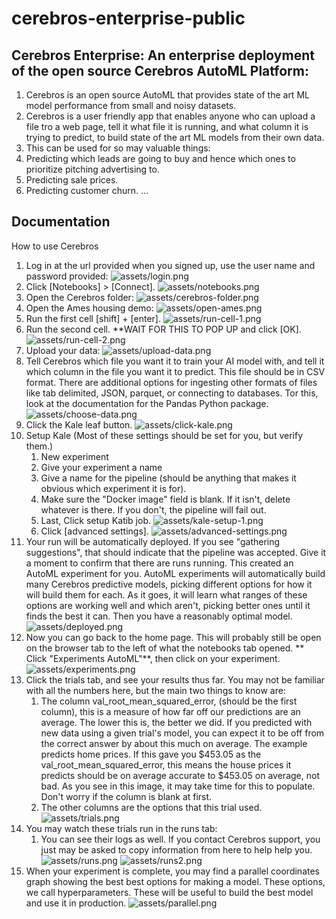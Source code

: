 # cerebros-enterprise-public

## Cerebros Enterprise: An enterprise deployment of the open source Cerebros AutoML Platform:

1. Cerebros is an open source AutoML that provides state of the art ML model performance from small and noisy datasets.
2. Cerebros is a user friendly app that enables anyone who can upload a file tro a web page, tell it what file it is running, and what column it is trying to predict, to build state of the art ML models from their own data.
3. This can be used for so may valuable things:
  1. Predicting which leads are going to buy and hence which ones to prioritize pitching advertising to.
  2. Predicting sale prices.
  3. Predicting customer churn. ...

## Documentation

How to use Cerebros

1. Log in at the url provided when you signed up, use the user name and password provided:
![assets/login.png](assets/login.png)
2. Click [Notebooks] > [Connect].
![assets/notebooks.png](assets/notebooks.png)
3. Open the Cerebros folder:
![assets/cerebros-folder.png](assets/cerebros-folder.png)
4. Open the Ames housing demo:
![assets/open-ames.png](assets/open-ames.png)
5. Run the first cell [shift] + [enter].
![assets/run-cell-1.png](assets/run-cell-1.png)
6. Run the second cell. **WAIT FOR THIS TO POP UP and click [OK].
![assets/run-cell-2.png](assets/run-cell-2.png)
7. Upload your data:
![assets/upload-data.png](assets/upload-data.png)
8. Tell Cerebros which file you want it to train your AI model with, and tell it which column in the file you want it to predict. This file should be in CSV format. There are additional options for ingesting other formats of files like tab delimited, JSON, parquet, or connecting to databases. Tor this, look at the documentation for the Pandas Python package.
![assets/choose-data.png](assets/choose-data.png)
9. Click the Kale leaf button.
![assets/click-kale.png](assets/click-kale.png)
10. Setup Kale (Most of these settings should be set for you, but verify them.)
    1. New experiment
    2. Give your experiment a name
    3. Give a name for the pipeline (should be anything that makes it obvious which experiment it is for).
    5. Make sure the "Docker image" field is blank. If it isn't, delete whatever is there. If you don't, the pipeline will fail out.
    6. Last, Click setup Katib job.
    ![assets/kale-setup-1.png](assets/kale-setup-1.png)
    7. Click [advanced settings].
    ![assets/advanced-settings.png](assets/advanced-settings.png)
11. Your run will be automatically deployed. If you see "gathering suggestions", that should indicate that the pipeline was accepted. Give it a moment to confirm that there are runs running. This created an AutoML experiment for you. AutoML experiments will automatically build many Cerebros predictive models, picking different options for how it will build them for each. As it goes, it will learn what ranges of these options are working well and which aren't, picking better ones until it finds the best it can. Then you have a reasonably optimal model.
![assets/deployed.png](assets/deployed.png)
12. Now you can go back to the home page. This will probably still be open on the browser tab to the left of what the notebooks tab opened. ** Click "Experiments AutoML"**, then click on your experiment.
![assets/experiments.png](assets/experiments.png)
13. Click the trials tab, and see your results thus far. You may not be familiar with all the numbers here, but the main two things to know are:
    1. The column val_root_mean_squared_error, (should be the first column), this is a measure of how far off our predictions are an average. The lower this is, the better we did. If you predicted with new data using a given trial's model, you can expect it to be off from the correct answer by about this much on average. The example predicts home prices. If this gave you $453.05 as the val_root_mean_squared_error, this means the house prices it predicts should be on average accurate to $453.05 on average, not bad. As you see in this image, it may take time for this to populate. Don't worry if the column is blank at first.
    2. The other columns are the options that this trial used.
![assets/trials.png](assets/trials.png)
14. You may watch these trials run in the runs tab:
    1. You can see their logs as well. If you contact Cerebros support, you just may be asked to copy information from here to help help you.
![assets/runs.png](assets/runs.png)
![assets/runs2.png](assets/runs2.png)
14. When your experiment is complete, you may find a parallel coordinates graph showing the best best options for making a model. These options, we call hyperparameters. These will be useful to build the best model and use it in production.
![assets/parallel.png](assets/parallel.png)
